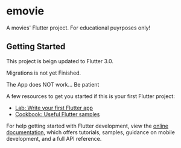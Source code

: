 # emovie

A movies' Flutter project. For educational puyrposes only!

## Getting Started

This project is beign updated to Flutter 3.0.

Migrations is not yet Finished. 

The App does NOT work... Be patient

A few resources to get you started if this is your first Flutter project:

- [Lab: Write your first Flutter app](https://docs.flutter.dev/get-started/codelab)
- [Cookbook: Useful Flutter samples](https://docs.flutter.dev/cookbook)

For help getting started with Flutter development, view the
[online documentation](https://docs.flutter.dev/), which offers tutorials,
samples, guidance on mobile development, and a full API reference.
